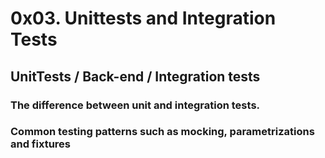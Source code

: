 # 0x03. Unittests and Integration Tests
## UnitTests / Back-end / Integration tests

### The difference between unit and integration tests.
### Common testing patterns such as mocking, parametrizations and fixtures